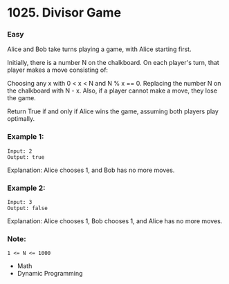 # 1025. Divisor Game
### Easy

Alice and Bob take turns playing a game, with Alice starting first.

Initially, there is a number N on the chalkboard.  On each player's turn, that player makes a move consisting of:

Choosing any x with 0 < x < N and N % x == 0.
Replacing the number N on the chalkboard with N - x.
Also, if a player cannot make a move, they lose the game.

Return True if and only if Alice wins the game, assuming both players play optimally.


### Example 1:
```
Input: 2
Output: true
```
Explanation: Alice chooses 1, and Bob has no more moves.

### Example 2:

```
Input: 3
Output: false
```
Explanation: Alice chooses 1, Bob chooses 1, and Alice has no more moves.
 

### Note:
```
1 <= N <= 1000
```
* Math
* Dynamic Programming